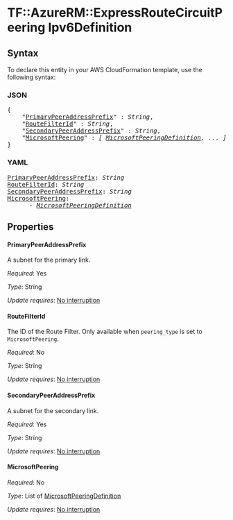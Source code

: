 # TF::AzureRM::ExpressRouteCircuitPeering Ipv6Definition

## Syntax

To declare this entity in your AWS CloudFormation template, use the following syntax:

### JSON

<pre>
{
    "<a href="#primarypeeraddressprefix" title="PrimaryPeerAddressPrefix">PrimaryPeerAddressPrefix</a>" : <i>String</i>,
    "<a href="#routefilterid" title="RouteFilterId">RouteFilterId</a>" : <i>String</i>,
    "<a href="#secondarypeeraddressprefix" title="SecondaryPeerAddressPrefix">SecondaryPeerAddressPrefix</a>" : <i>String</i>,
    "<a href="#microsoftpeering" title="MicrosoftPeering">MicrosoftPeering</a>" : <i>[ <a href="microsoftpeeringdefinition.md">MicrosoftPeeringDefinition</a>, ... ]</i>
}
</pre>

### YAML

<pre>
<a href="#primarypeeraddressprefix" title="PrimaryPeerAddressPrefix">PrimaryPeerAddressPrefix</a>: <i>String</i>
<a href="#routefilterid" title="RouteFilterId">RouteFilterId</a>: <i>String</i>
<a href="#secondarypeeraddressprefix" title="SecondaryPeerAddressPrefix">SecondaryPeerAddressPrefix</a>: <i>String</i>
<a href="#microsoftpeering" title="MicrosoftPeering">MicrosoftPeering</a>: <i>
      - <a href="microsoftpeeringdefinition.md">MicrosoftPeeringDefinition</a></i>
</pre>

## Properties

#### PrimaryPeerAddressPrefix

A subnet for the primary link.

_Required_: Yes

_Type_: String

_Update requires_: [No interruption](https://docs.aws.amazon.com/AWSCloudFormation/latest/UserGuide/using-cfn-updating-stacks-update-behaviors.html#update-no-interrupt)

#### RouteFilterId

The ID of the Route Filter. Only available when `peering_type` is set to `MicrosoftPeering`.

_Required_: No

_Type_: String

_Update requires_: [No interruption](https://docs.aws.amazon.com/AWSCloudFormation/latest/UserGuide/using-cfn-updating-stacks-update-behaviors.html#update-no-interrupt)

#### SecondaryPeerAddressPrefix

A subnet for the secondary link.

_Required_: Yes

_Type_: String

_Update requires_: [No interruption](https://docs.aws.amazon.com/AWSCloudFormation/latest/UserGuide/using-cfn-updating-stacks-update-behaviors.html#update-no-interrupt)

#### MicrosoftPeering

_Required_: No

_Type_: List of <a href="microsoftpeeringdefinition.md">MicrosoftPeeringDefinition</a>

_Update requires_: [No interruption](https://docs.aws.amazon.com/AWSCloudFormation/latest/UserGuide/using-cfn-updating-stacks-update-behaviors.html#update-no-interrupt)

